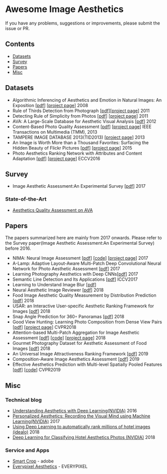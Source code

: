 # Awesome Image Aesthetics

If you have any problems, suggestions or improvements, please submit the issue or PR.

## Contents
* [Datasets](#datasets)
* [Survey](#Survey)
* [Papers](#papers)
* [Misc](#misc)


## Datasets
- Algorithmic Inferencing of Aesthetics and Emotion in Natural Images: An Exposition [[pdf](http://infolab.stanford.edu/~wangz/project/imsearch/Aesthetics/ICIP08/datta.pdf)] [[project page](http://ritendra.weebly.com/aesthetics-datasets.html)] 2008
- Rule of Thirds Detection from Photograph [[pdf](http://web.cecs.pdx.edu/~fliu/papers/ism2011.pdf)][[project page](http://web.cecs.pdx.edu/~fliu/project/thirdsrule.htm)] 2011
- Detecting Rule of Simplicity from Photos [[pdf](http://web.cecs.pdx.edu/~fliu/papers/acmmm2012.pdf)] [[project page](http://web.cecs.pdx.edu/~fliu/project/simplicity/)] 2011
- AVA: A Large-Scale Database for Aesthetic Visual Analysis [[pdf](http://refbase.cvc.uab.es/files/MMP2012a.pdf)] 2012
- Content-Based Photo Quality Assessment [[pdf](http://www.ee.cuhk.edu.hk/~xgwang/papers/tangLWtmm13.pdf)] [[project page](http://mmlab.ie.cuhk.edu.hk/project_photo_quality.html)] IEEE Transactions on Multimedia (TMM), 2013
- TAMPERE IMAGE DATABASE 2013(TID2013) [[project page](http://www.ponomarenko.info/tid2013.htm)] 2013
- An Image is Worth More than a Thousand Favorites:
Surfacing the Hidden Beauty of Flickr Pictures [[pdf](http://www.di.unito.it/~schifane/papers/icwsm15beauty.pdf)] [[project page](http://www.di.unito.it/~schifane/dataset/beauty-icwsm15/)] 2015
- Photo Aesthetics Ranking Network with Attributes and Content Adaptation [[pdf](http://users.eecs.northwestern.edu/~xsh835/assets/eccv2016_aesthetics.pdf)] [[project page](https://www.ics.uci.edu/~skong2/aesthetics.html)] ECCV2016


## Survey
- Image Aesthetic Assessment:An Experimental Survey [[pdf](https://arxiv.org/pdf/1610.00838.pdf)] 2017

### State-of-the-Art
- [Aesthetics Quality Assessment on AVA](https://paperswithcode.com/sota/aesthetics-quality-assessment-on-ava) 

## Papers

The papers summarized here are mainly from 2017 onwards.
Please refer to the Survey paper(Image Aesthetic Assessment:An Experimental Survey) before 2016.

- NIMA: Neural Image Assessment [[pdf](https://arxiv.org/pdf/1709.05424v2.pdf)] [[code](https://github.com/idealo/image-quality-assessment)] [[project page](https://ai.googleblog.com/2017/12/introducing-nima-neural-image-assessment.html)] 2017
- A-Lamp: Adaptive Layout-Aware Multi-Patch Deep Convolutional Neural
Network for Photo Aesthetic Assessment [[pdf](https://arxiv.org/pdf/1704.00248v1.pdf)] 2017
- Learning Photography Aesthetics with Deep CNNs[[pdf](https://arxiv.org/pdf/1707.03981.pdf)] 2017
- Semantic Line Detection and Its Applications [[pdf](http://openaccess.thecvf.com/content_ICCV_2017/papers/Lee_Semantic_Line_Detection_ICCV_2017_paper.pdf)] ICCV2017
- Learning to Understand Image Blur [[pdf](http://users.eecs.northwestern.edu/~xsh835/assets/cvpr2018_smartblur.pdf)]
- Neural Aesthetic Image Reviewer [[pdf](https://arxiv.org/pdf/1802.10240.pdf)] 2018
- Food Image Aesthetic Quality Measurement by Distribution Prediction [[pdf](http://cs230.stanford.edu/projects_spring_2018/reports/8290634.pdf)] 2018
- USAR: an Interactive User-specific Aesthetic Ranking Framework for Images [[pdf](https://arxiv.org/pdf/1805.01091.pdf)] 2018
- Snap Angle Prediction for 360◦ Panoramas [[pdf](https://arxiv.org/pdf/1804.00126.pdf)] 2018
- Good View Hunting: Learning Photo Composition from Dense View Pairs [[pdf](http://openaccess.thecvf.com/content_cvpr_2018/CameraReady/3063.pdf)] [[project page](http://www.zijunwei.org/VPN_CVPR2018.html)] CVPR2018
- Attention-based Multi-Patch Aggregation for
Image Aesthetic Assessment [[pdf](http://chongyangma.com/publications/am/2018_am_paper.pdf)] [[code](https://github.com/Openning07/MPADA)] [[project page](http://chongyangma.com/publications/am/index.html)] 2018
- Gourmet Photography Dataset for Aesthetic Assessment
of Food Images [[pdf](http://chongyangma.com/publications/gp/2018_gp_paper.pdf)] 2018
- An Universal Image Attractiveness Ranking Framework [[pdf](https://arxiv.org/pdf/1805.00309.pdf)] 2019
- Composition-Aware Image Aesthetics Assessment [[pdf](https://arxiv.org/pdf/1907.10801.pdf)] 2019
- Effective Aesthetics Prediction with Multi-level Spatially Pooled Features [[pdf](https://arxiv.org/pdf/1904.01382v1.pdf)] [[code](https://github.com/subpic/ava-mlsp)] CVPR2019


## Misc
### Technical blog
- [Understanding Aesthetics with Deep Learning(NVIDIA)](https://devblogs.nvidia.com/understanding-aesthetics-deep-learning/) 2016
- [Personalized Aesthetics: Recording the Visual Mind using Machine Learning(NVIDIA)](https://devblogs.nvidia.com/personalized-aesthetics-machine-learning/) 2017
- [Using Deep Learning to automatically rank millions of hotel images (idealo)](https://medium.com/idealo-tech-blog/using-deep-learning-to-automatically-rank-millions-of-hotel-images-c7e2d2e5cae2) 2018
- [Deep Learning for Classifying Hotel Aesthetics Photos (NVIDIA)](https://devblogs.nvidia.com/deep-learning-hotel-aesthetics-photos/) 2018



### Service and Apps
- [Smart Crop](https://www.adobe.com/marketing/experience-manager-assets/smart-crop.html#) - adobe
- [Everypixel Aesthetics](https://www.everypixel.com/aesthetics) - EVERYPIXEL

